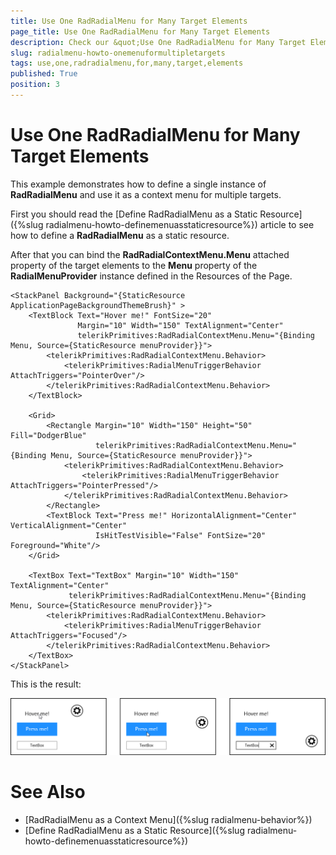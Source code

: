 ```yaml
---
title: Use One RadRadialMenu for Many Target Elements
page_title: Use One RadRadialMenu for Many Target Elements
description: Check our &quot;Use One RadRadialMenu for Many Target Elements&quot; documentation article for RadRadialMenu for UWP control.
slug: radialmenu-howto-onemenuformultipletargets
tags: use,one,radradialmenu,for,many,target,elements
published: True
position: 3
---
```


# Use One RadRadialMenu for Many Target Elements

This example demonstrates how to define a single instance of **RadRadialMenu** and use it as a context menu for multiple targets.

First you should read the [Define RadRadialMenu as a Static Resource]({%slug radialmenu-howto-definemenuasstaticresource%}) article to see how to define a **RadRadialMenu** as a static resource.


After that you can bind the **RadRadialContextMenu.Menu** attached property of the target elements to the **Menu** property of the **RadialMenuProvider** instance defined in the Resources of the Page.

	<StackPanel Background="{StaticResource ApplicationPageBackgroundThemeBrush}" >
	    <TextBlock Text="Hover me!" FontSize="20"
	               Margin="10" Width="150" TextAlignment="Center"
	               telerikPrimitives:RadRadialContextMenu.Menu="{Binding Menu, Source={StaticResource menuProvider}}">
	        <telerikPrimitives:RadRadialContextMenu.Behavior>
	            <telerikPrimitives:RadialMenuTriggerBehavior AttachTriggers="PointerOver"/>
	        </telerikPrimitives:RadRadialContextMenu.Behavior>
	    </TextBlock>
	
	    <Grid>
	        <Rectangle Margin="10" Width="150" Height="50" Fill="DodgerBlue"
	                   telerikPrimitives:RadRadialContextMenu.Menu="{Binding Menu, Source={StaticResource menuProvider}}">
	            <telerikPrimitives:RadRadialContextMenu.Behavior>
	                <telerikPrimitives:RadialMenuTriggerBehavior AttachTriggers="PointerPressed"/>
	            </telerikPrimitives:RadRadialContextMenu.Behavior>
	        </Rectangle>
	        <TextBlock Text="Press me!" HorizontalAlignment="Center" VerticalAlignment="Center"
	                   IsHitTestVisible="False" FontSize="20" Foreground="White"/>
	    </Grid>
	
	    <TextBox Text="TextBox" Margin="10" Width="150" TextAlignment="Center"
	             telerikPrimitives:RadRadialContextMenu.Menu="{Binding Menu, Source={StaticResource menuProvider}}">
	        <telerikPrimitives:RadRadialContextMenu.Behavior>
	            <telerikPrimitives:RadialMenuTriggerBehavior AttachTriggers="Focused"/>
	        </telerikPrimitives:RadRadialContextMenu.Behavior>
	    </TextBox>
	</StackPanel>

This is the result:

![Radial Menu-How To-Reusing](images/RadialMenu-HowTo-Reusing.png)

# See Also

 * [RadRadialMenu as a Context Menu]({%slug radialmenu-behavior%})
 * [Define RadRadialMenu as a Static Resource]({%slug radialmenu-howto-definemenuasstaticresource%})
